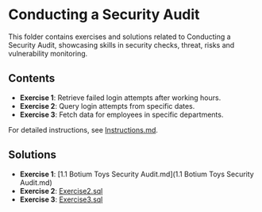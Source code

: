 # Conducting a Security Audit

This folder contains exercises and solutions related to Conducting a Security Audit, showcasing skills in security checks, threat, risks and vulnerability monitoring.

## Contents
- **Exercise 1**: Retrieve failed login attempts after working hours.
- **Exercise 2**: Query login attempts from specific dates.
- **Exercise 3**: Fetch data for employees in specific departments.

For detailed instructions, see [Instructions.md](Instructions.md).

## Solutions
- **Exercise 1**: [1.1 Botium Toys Security Audit.md](1.1 Botium Toys Security Audit.md)
- **Exercise 2**: [Exercise2.sql](Exercise2.sql)
- **Exercise 3**: [Exercise3.sql](Exercise3.sql)
